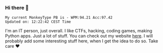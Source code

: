 ### Hi there 👋
<!-- PB START -->
```
My current MonkeyType PB is - WPM:94.21 Acc:97.42
Updated on: 12:22:42 CEST Time
```
<!-- PB END -->
I'm an IT person, just overall. I like CTFs, hacking, coding games, making Python apps. Just a lot of stuff.
You can check out my website [here](https://skill3472.github.io/).
I will probably add some interesting stuff here, when I get the idea to do so. Take care ❤️
